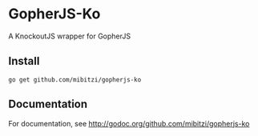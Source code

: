 # GopherJS-Ko
A KnockoutJS wrapper for GopherJS

## Install
`go get github.com/mibitzi/gopherjs-ko`

## Documentation
For documentation, see http://godoc.org/github.com/mibitzi/gopherjs-ko
